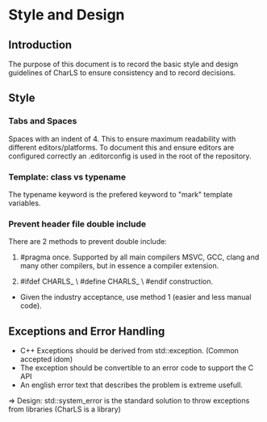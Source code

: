 # Style and Design

## Introduction

The purpose of this document is to record the basic style and design guidelines of CharLS to ensure consistency and 
to record decisions.

## Style

### Tabs and Spaces

Spaces with an indent of 4. This to ensure maximum readability with different editors/platforms.
To document this and ensure editors are configured correctly an .editorconfig is used in the root of the repository.

### Template: class vs typename

The typename keyword is the prefered keyword to "mark" template variables.

### Prevent header file double include

There are 2 methods to prevent double include:

1) #pragma once. Supported by all main compilers MSVC, GCC, clang and many other compilers, but in essence a compiler extension.

2) #ifdef CHARLS_<FILENAME> \ #define CHARLS_<FILENAME> \ #endif construction.

* Given the industry acceptance, use method 1 (easier and less manual code).

## Exceptions and Error Handling

* C++ Exceptions should be derived from std::exception. (Common accepted idom)
* The exception should be convertible to an error code to support the C API
* An english error text that describes the problem is extreme usefull.

=> Design: std::system_error is the standard solution to throw exceptions from libraries (CharLS is a library)